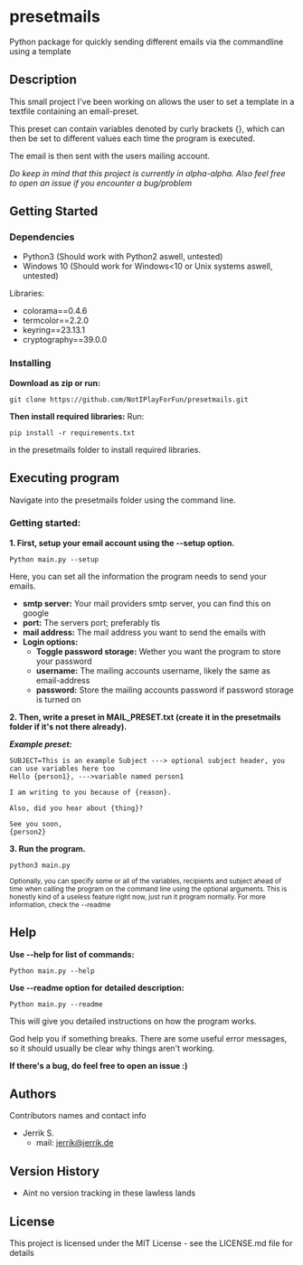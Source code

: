 
# presetmails
Python package for quickly sending different emails via the commandline using a template

## Description

This small project I've been working on allows the user to set a template in a textfile containing an email-preset.

This preset can contain variables denoted by curly brackets {}, which can then be set to different values each time the program is executed.

The email is then sent with the users mailing account.

*Do keep in mind that this project is currently in alpha-alpha.
Also feel free to open an issue if you encounter a bug/problem*
## Getting Started

### Dependencies

* Python3 (Should work with Python2 aswell, untested)
* Windows 10 (Should work for Windows<10 or Unix systems aswell, untested)

Libraries:
* colorama==0.4.6 
* termcolor==2.2.0
* keyring==23.13.1
* cryptography==39.0.0

### Installing

**Download as zip or run:**
```
git clone https://github.com/NotIPlayForFun/presetmails.git
```
**Then install required libraries:**
Run:
```
pip install -r requirements.txt
``` 
in the presetmails folder to install required libraries.

## Executing program

Navigate into the presetmails folder using the command line.

### Getting started:

**1. First, setup your email account using the --setup option.**
```
Python main.py --setup
```
Here, you can set all the information the program needs to send your emails.
* **smtp server:** Your mail providers smtp server, you can find this on google
* **port:** The servers port; preferably tls
* **mail address:** The mail address you want to send the emails with
* **Login options:**
	* **Toggle password storage:** Wether you want the program to store your password
	* **username:** The mailing accounts username, likely the same as email-address
	* **password:** Store the mailing accounts password if password storage is turned on

**2. Then, write a preset in MAIL_PRESET.txt (create it in the presetmails folder if it's not there already).**

***Example preset:***
```
SUBJECT=This is an example Subject ---> optional subject header, you can use variables here too
Hello {person1}, --->variable named person1

I am writing to you because of {reason}.

Also, did you hear about {thing}?

See you soon,
{person2}
```
**3. Run the program.**
```
python3 main.py
```

<sub>Optionally, you can specify some or all of the variables, recipients and subject
ahead of time when calling the program on the command line using the optional arguments.
This is honestly kind of a useless feature right now, just run it program normally.
For more information, check the --readme</sub>

## Help

**Use --help for list of commands:**
```
Python main.py --help
```
**Use  --readme option for detailed description:**
```
Python main.py --readme
```
This will give you detailed instructions on how the program works.

God help you if something breaks.
There are some useful error messages, so it should usually be clear why things aren't working.

**If there's a bug, do feel free to open an issue :)**
## Authors

Contributors names and contact info

* Jerrik S.
	* mail: jerrik@jerrik.de

## Version History

* Aint no version tracking in these lawless lands

## License

This project is licensed under the MIT License - see the LICENSE.md file for details
